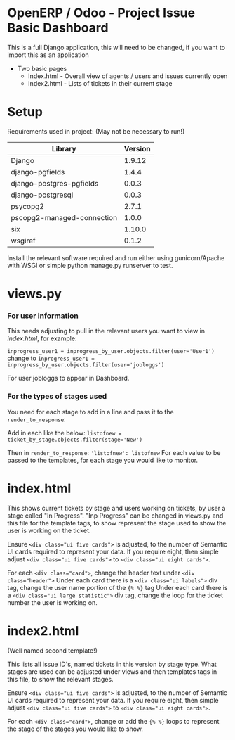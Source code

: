 # OpenERP / Odoo - Project Issue Basic Dashboard

This is a full Django application, this will need to be changed, if you want to import this as an application

  - Two basic pages
    - Index.html - Overall view of agents / users and issues currently open
    - Index2.html - Lists of tickets in their current stage

# Setup

Requirements used in project:
(May not be necessary to run!)

| Library | Version |
|---------|---------|
| Django | 1.9.12 |
| django-pgfields | 1.4.4 |
| django-postgres-pgfields | 0.0.3 |
| django-postgresql | 0.0.3 |
| psycopg2 | 2.7.1 |
| pscopg2-managed-connection | 1.0.0 |
| six | 1.10.0 |
| wsgiref | 0.1.2 |

Install the relevant software required and run either using gunicorn/Apache with WSGI or simple python manage.py runserver to test.

# views.py

### For user information

This needs adjusting to pull in the relevant users you want to view in *index.html*, for example:

 `inprogress_user1 = inprogress_by_user.objects.filter(user='User1')` change to
 `inprogress_user1 = inprogress_by_user.objects.filter(user='jobloggs')`

For user jobloggs to appear in Dashboard.

### For the types of stages used

You need for each stage to add in a line and pass it to the `render_to_response`:

Add in each like the below:
`listofnew = ticket_by_stage.objects.filter(stage='New')`

Then in `render_to_response`:
`'listofnew': listofnew`
For each value to be passed to the templates, for each stage you would like to monitor.

# index.html

This shows current tickets by stage and users working on tickets, by user a stage called "In Progress". "Inp Progress" can be changed in views.py and this file for the template tags, to show represent the stage used to show the user is working on the ticket.

Ensure `<div class="ui five cards">` is adjusted, to the number of Semantic UI cards required to represent your data. If you require eight, then simple adjust `<div class="ui five cards">` to `<div class="ui eight cards">`.

For each `<div class="card">`, change the header text under `<div class="header">`
Under each card there is a `<div class="ui labels">` div tag, change the user name portion of the `{% %}` tag
Under each card there is a `<div class="ui large statistic">` div tag, change the loop for the ticket number the user is working on.

# index2.html
(Well named second template!)

This lists all issue ID's, named tickets in this version by stage type. What stages are used can be adjusted under views and then templates tags in this file, to show the relevant stages.

Ensure `<div class="ui five cards">` is adjusted, to the number of Semantic UI cards required to represent your data. If you require eight, then simple adjust `<div class="ui five cards">` to `<div class="ui eight cards">`.

For each `<div class="card">`, change or add the `{% %}` loops to represent the stage of the stages you would like to show.
